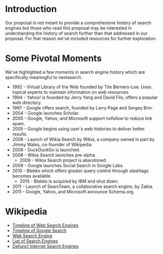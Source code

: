 # Introduction
Our proposal is not meant to provide a comprehensive history of search engines but those who read this proposal may be interested in understanding the history of search further than that addressed in our proposal. For that reason we've included resources for further exploration.

# Some Pivotal Moments
We've highlighted a few moments in search engine history which are specifically meaningful to nextsearch.

- 1992 - Virtual Library of the Web founded by Tim Berners-Lee. Uses topical experts to maintain information on web resources.
- 1994 - Yahoo! is founded by Jerry Yang and David Filo, offers a popular web directory.
- 1997 - Google offers search, founded by Larry Page and Sergey Brin.
- 2004 - Google launches Scholar.
- 2005 - Google, Yahoo, and Microsoft support nofollow to reduce link spam.
- 2005 - Google begins using user's web histories to deliver better results.
- 2008 - Launch of Wikia Search by Wikia, a company owned in part by Jimmy Wales, co-founder of Wikipedia.
- 2008 - DuckDuckGo is launched.
- 2008 - Wikia Search launches pre-alpha.
  - 2009 - Wikia Search project is abandoned.
- 2009 - Google launches Social Search in Google Labs.
- 2010 - Blekko which offers greater query control through slashtags becomes available.
  - 2015 - Blekko is acquired by IBM and shut down.
- 2011 - Launch of SearcTeam, a collaborative search engine, by Zakta.
- 2011 - Google, Yahoo, and Microsoft announce Schema.org.


# Wikipedia
- [Timeline of Web Search Engines](https://en.wikipedia.org/wiki/Timeline_of_web_search_engines)
- [Timeline of Google Search](https://en.wikipedia.org/wiki/Timeline_of_Google_Search)
- [Web Search Engine](https://en.wikipedia.org/wiki/Web_search_engine)
- [List of Search Engines](https://en.wikipedia.org/wiki/List_of_search_engines)
- [Defunct Internet Search Engines](https://en.wikipedia.org/wiki/Category:Defunct_internet_search_engines)
